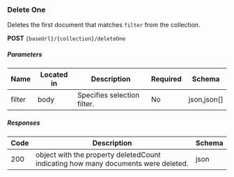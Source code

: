 ### Delete One

Deletes the first document that matches `filter` from the collection.

**POST**  `{baseUrl}/{collection}/deleteOne`
##### Parameters

| Name   | Located in | Description                 | Required | Schema      |
|--------|------------|-----------------------------|----------|-------------|
| filter | body       | Specifies selection filter. | No       | json,json[] |    

##### Responses

| Code | Description                                                                       | Schema |
| ---- |-----------------------------------------------------------------------------------|--------|
| 200 | object with the property deletedCount indicating how many documents were deleted. | json   |
